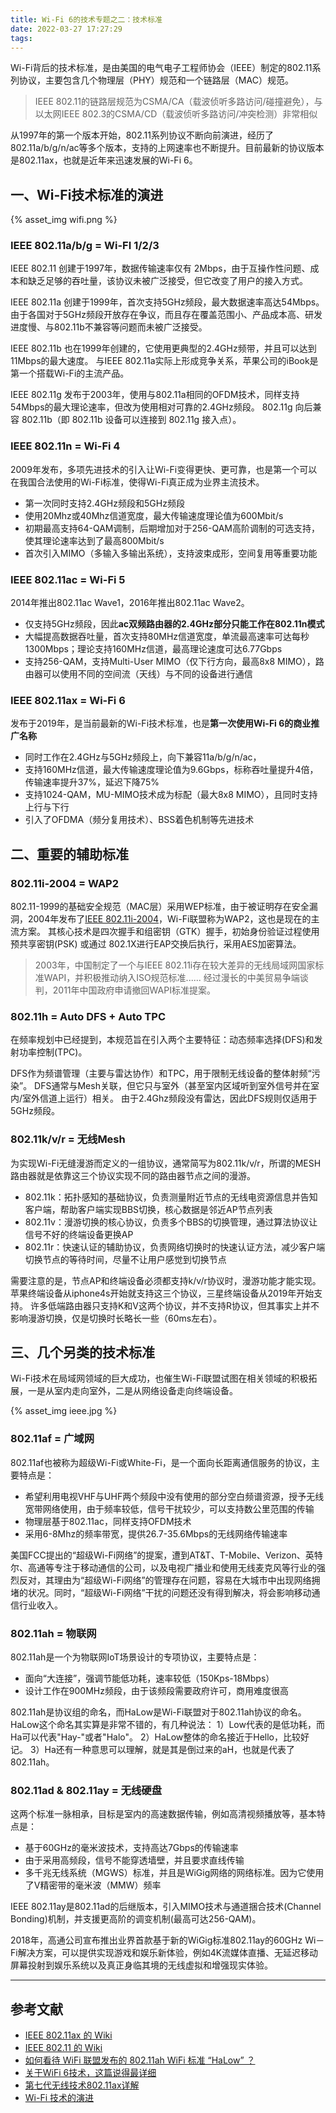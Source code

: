 ```yaml
---
title: Wi-Fi 6的技术专题之二：技术标准
date: 2022-03-27 17:27:29
tags:
---
```


Wi-Fi背后的技术标准，是由美国的电气电子工程师协会（IEEE）制定的802.11系列协议，主要包含几个物理层（PHY）规范和一个链路层（MAC）规范。

> IEEE 802.11的链路层规范为CSMA/CA（载波侦听多路访问/碰撞避免），与以太网IEEE 802.3的CSMA/CD（载波侦听多路访问/冲突检测）非常相似

从1997年的第一个版本开始，802.11系列协议不断向前演进，经历了802.11a/b/g/n/ac等多个版本，支持的上网速率也不断提升。目前最新的协议版本是802.11ax，也就是近年来迅速发展的Wi-Fi 6。

## 一、Wi-Fi技术标准的演进

{% asset_img wifi.png %}

### IEEE 802.11a/b/g = Wi-FI 1/2/3

IEEE 802.11
创建于1997年，数据传输速率仅有 2Mbps，由于互操作性问题、成本和缺乏足够的吞吐量，该协议未被广泛接受，但它改变了用户的接入方式。

IEEE 802.11a
创建于1999年，首次支持5GHz频段，最大数据速率高达54Mbps。
由于各国对于5GHz频段开放存在争议，而且存在覆盖范围小、产品成本高、研发进度慢、与802.11b不兼容等问题而未被广泛接受。

IEEE 802.11b
也在1999年创建的，它使用更典型的2.4GHz频带，并且可以达到11Mbps的最大速度。
与IEEE 802.11a实际上形成竞争关系，苹果公司的iBook是第一个搭载Wi-Fi的主流产品。

IEEE 802.11g
发布于2003年，使用与802.11a相同的OFDM技术，同样支持54Mbps的最大理论速率，但改为使用相对可靠的2.4GHz频段。
802.11g 向后兼容 802.11b（即 802.11b 设备可以连接到 802.11g 接入点）。

### IEEE 802.11n = Wi-Fi 4

2009年发布，多项先进技术的引入让Wi-Fi变得更快、更可靠，也是第一个可以在我国合法使用的Wi-Fi标准，使得Wi-Fi真正成为业界主流技术。
- 第一次同时支持2.4GHz频段和5GHz频段
- 使用20Mhz或40Mhz信道宽度，最大传输速度理论值为600Mbit/s
- 初期最高支持64-QAM调制，后期增加对于256-QAM高阶调制的可选支持，使其理论速率达到了最高800Mbit/s
- 首次引入MIMO（多输入多输出系统），支持波束成形，空间复用等重要功能

### IEEE 802.11ac = Wi-Fi 5

2014年推出802.11ac Wave1，2016年推出802.11ac Wave2。
- 仅支持5GHz频段，因此**ac双频路由器的2.4GHz部分只能工作在802.11n模式**
- 大幅提高数据吞吐量，首次支持80MHz信道宽度，单流最高速率可达每秒1300Mbps；理论支持160MHz信道，最高理论速度可达6.77Gbps
- 支持256-QAM，支持Multi-User MIMO（仅下行方向，最高8x8 MIMO），路由器可以使用不同的空间流（天线）与不同的设备进行通信

### IEEE 802.11ax = Wi-Fi 6

发布于2019年，是当前最新的Wi-Fi技术标准，也是**第一次使用Wi-Fi 6的商业推广名称**
- 同时工作在2.4GHz与5GHz频段上，向下兼容11a/b/g/n/ac，
- 支持160MHz信道，最大传输速度理论值为9.6Gbps，标称吞吐量提升4倍，传输速率提升37%，延迟下降75%
- 支持1024-QAM，MU-MIMO技术成为标配（最大8x8 MIMO），且同时支持上行与下行
- 引入了OFDMA（频分复用技术）、BSS着色机制等先进技术

## 二、重要的辅助标准

### 802.11i-2004 = WAP2

802.11-1999的基础安全规范（MAC层）采用WEP标准，由于被证明存在安全漏洞，2004年发布了[IEEE 802.11i-2004](https://en.wikipedia.org/wiki/IEEE_802.11i-2004)，Wi-Fi联盟称为WAP2，这也是现在的主流方案。
其核心技术是四次握手和组密钥（GTK）握手，初始身份验证过程使用预共享密钥(PSK) 或通过 802.1X进行EAP交换后执行，采用AES加密算法。

> 2003年，中国制定了一个与IEEE 802.11i存在较大差异的无线局域网国家标准WAPI，并积极推动纳入ISO规范标准......
> 经过漫长的中美贸易争端谈判，2011年中国政府申请撤回WAPI标准提案。

### 802.11h = Auto DFS + Auto TPC

在频率规划中已经提到，本规范旨在引入两个主要特征：动态频率选择(DFS)和发射功率控制(TPC)。

DFS作为频谱管理（主要与雷达协作）和TPC，用于限制无线设备的整体射频“污染”。
DFS通常与Mesh关联，但它只与室外（甚至室内区域听到室外信号并在室内/室外信道上运行）相关。
由于2.4Ghz频段没有雷达，因此DFS规则仅适用于5GHz频段。 

### 802.11k/v/r = 无线Mesh

为实现Wi-Fi无缝漫游而定义的一组协议，通常简写为802.11k/v/r，所谓的MESH路由器就是依靠这三个协议实现不同的路由器节点之间的漫游。

- 802.11k：拓扑感知的基础协议，负责测量附近节点的无线电资源信息并告知客户端，帮助客户端实现BBS切换，核心数据是邻近AP节点列表
- 802.11v：漫游切换的核心协议，负责多个BBS的切换管理，通过算法协议让信号不好的终端设备更换AP
- 802.11r：快速认证的辅助协议，负责网络切换时的快速认证方法，减少客户端切换节点的等待时间，尽量不让用户感觉到切换节点

需要注意的是，节点AP和终端设备必须都支持k/v/r协议时，漫游功能才能实现。
苹果终端设备从iphone4s开始就支持这三个协议，三星终端设备从2019年开始支持。
许多低端路由器只支持K和V这两个协议，并不支持R协议，但其事实上并不影响漫游切换，仅是切换时长略长一些（60ms左右）。

## 三、几个另类的技术标准

Wi-Fi技术在局域网领域的巨大成功，也催生Wi-Fi联盟试图在相关领域的积极拓展，一是从室内走向室外，二是从网络设备走向终端设备。

{% asset_img ieee.jpg %}

### 802.11af = 广域网
 
802.11af也被称为超级Wi-Fi或White-Fi，是一个面向长距离通信服务的协议，主要特点是：
- 希望利用电视VHF与UHF两个频段中没有使用的部分空白频谱资源，授予无线宽带网络使用，由于频率较低，信号干扰较少，可以支持数公里范围的传输
- 物理层基于802.11ac，同样支持OFDM技术
- 采用6-8Mhz的频率带宽，提供26.7-35.6Mbps的无线网络传输速率

美国FCC提出的“超级Wi-Fi网络”的提案，遭到AT&T、T-Mobile、Verizon、英特尔、高通等专注于移动通信的公司，以及电视广播业和使用无线麦克风等行业的强烈反对，其理由为“超级Wi-Fi网络”的管理存在问题，容易在大城市中出现网络拥堵的状况。同时，“超级Wi-Fi网络”干扰的问题还没有得到解决，将会影响移动通信行业收入。

### 802.11ah = 物联网

802.11ah是一个为物联网IoT场景设计的专项协议，主要特点是：
- 面向“大连接”，强调节能低功耗，速率较低（150Kps-18Mbps）
- 设计工作在900MHz频段，由于该频段需要政府许可，商用难度很高

802.11ah是协议组的命名，而HaLow是Wi-Fi联盟对于802.11ah协议的命名。HaLow这个命名其实算是非常不错的，有几种说法：
1）Low代表的是低功耗，而Ha可以代表"Hay-"或者"Halo"。
2）HaLow整体的命名接近于Hello，比较好记。
3）Ha还有一种意思可以理解，就是其是倒过来的aH，也就是代表了802.11ah。


### 802.11ad & 802.11ay = 无线硬盘

这两个标准一脉相承，目标是室内的高速数据传输，例如高清视频播放等，基本特点是：
- 基于60GHz的毫米波技术，支持高达7Gbps的传输速率
- 由于采用高频段，信号不能穿透墙壁，并且要求直线传输
- 多千兆无线系统（MGWS）标准，并且是WiGig网络的网络标准。因为它使用了V精密带的毫米波（MMW）频率

IEEE 802.11ay是802.11ad的后继版本，引入MIMO技术与通道捆合技术(Channel Bonding)机制，并支援更高阶的调变机制(最高可达256-QAM)。

2018年，高通公司宣布推出业界首款基于新的WiGig标准802.11ay的60GHz Wi－Fi解决方案，可以提供实现游戏和娱乐新体验，例如4K流媒体直播、无延迟移动屏幕投射到娱乐系统以及真正身临其境的无线虚拟和增强现实体验。

---

## 参考文献

- [IEEE 802.11ax 的 Wiki](https://zh.wikipedia.org/wiki/IEEE_802.11ax)
- [IEEE 802.11 的 Wiki](https://zh.wikipedia.org/wiki/IEEE_802.11)
- [如何看待 WiFi 联盟发布的 802.11ah WiFi 标准 “HaLow” ？](https://www.zhihu.com/question/39183519/answer/1156959383)
- [关于WiFi 6技术，这篇说得最详细](http://www.semiinsights.com/s/electronic_components/23/38911.shtml)
- [第七代无线技术802.11ax详解](https://www.ruijie.com.cn/fa/xw-hlw/81858/)
- [Wi-Fi 技术的演进](https://www.eet-china.com/mp/a44484.html)